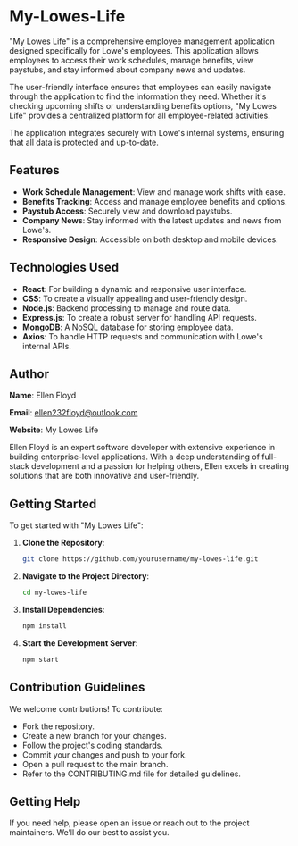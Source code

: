 # My-Lowes-Life

"My Lowes Life" is a comprehensive employee management application designed specifically for Lowe's employees. This application allows employees to access their work schedules, manage benefits, view paystubs, and stay informed about company news and updates. 

The user-friendly interface ensures that employees can easily navigate through the application to find the information they need. Whether it's checking upcoming shifts or understanding benefits options, "My Lowes Life" provides a centralized platform for all employee-related activities.

The application integrates securely with Lowe's internal systems, ensuring that all data is protected and up-to-date.

## Features

- **Work Schedule Management**: View and manage work shifts with ease.
- **Benefits Tracking**: Access and manage employee benefits and options.
- **Paystub Access**: Securely view and download paystubs.
- **Company News**: Stay informed with the latest updates and news from Lowe's.
- **Responsive Design**: Accessible on both desktop and mobile devices.

## Technologies Used

- **React**: For building a dynamic and responsive user interface.
- **CSS**: To create a visually appealing and user-friendly design.
- **Node.js**: Backend processing to manage and route data.
- **Express.js**: To create a robust server for handling API requests.
- **MongoDB**: A NoSQL database for storing employee data.
- **Axios**: To handle HTTP requests and communication with Lowe's internal APIs.

## Author

**Name**: Ellen Floyd

**Email**: ellen232floyd@outlook.com

**Website**: My Lowes Life

Ellen Floyd is an expert software developer with extensive experience in building enterprise-level applications. With a deep understanding of full-stack development and a passion for helping others, Ellen excels in creating solutions that are both innovative and user-friendly.

## Getting Started

To get started with "My Lowes Life":

1. **Clone the Repository**:
   ```bash
   git clone https://github.com/yourusername/my-lowes-life.git
2. **Navigate to the Project Directory**:
   ```bash
   cd my-lowes-life
3. **Install Dependencies**:
   ```bash
   npm install
4. **Start the Development Server**:
   ```bash
   npm start
## Contribution Guidelines
We welcome contributions! To contribute:

- Fork the repository.
- Create a new branch for your changes.
- Follow the project's coding standards.
- Commit your changes and push to your fork.
- Open a pull request to the main branch.
- Refer to the CONTRIBUTING.md file for detailed guidelines.

## Getting Help
If you need help, please open an issue or reach out to the project maintainers. We’ll do our best to assist you.
   
   
     
   
